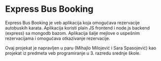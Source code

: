 # Express Bus Booking

Express Bus Booking je veb aplikacija koja omogućava rezervacije autobuskih karata. Aplikacija koristi plain JS frontend i node.js backend (express) sa mongodb bazom. Aplikacija šalje mejlove o uspešnim rezervacijama i omogućava otkazivanje rezervacije.

Ovaj projekat je napravljen u paru (Mihajlo Milojević i Sara Spasojević) kao projekat iz predmeta veb programiranje u 3. razredu srednje škole.
